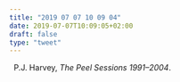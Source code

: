 ```yaml
---
title: "2019 07 07 10 09 04"
date: 2019-07-07T10:09:05+02:00
draft: false
type: "tweet"
---
```

<a href="https://music.apple.com/fr/album/the-peel-sessions-1991-2004-us-release/1444160683" type="application/rss+xml" class="iconfont icon-music" title="rss"></a> &nbsp; P.J. Harvey, *The Peel Sessions 1991–2004*.
